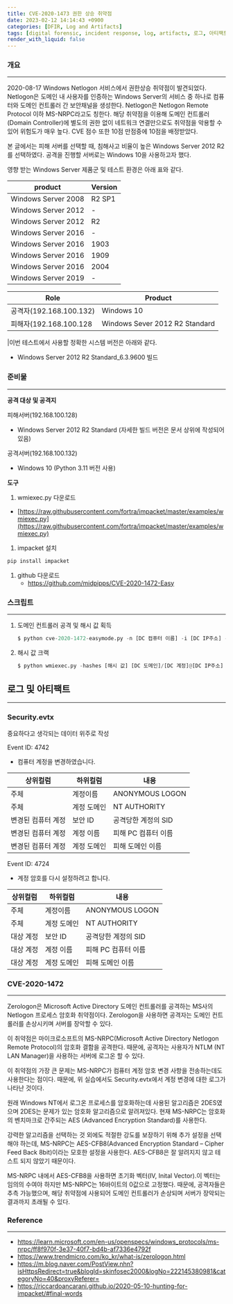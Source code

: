 ```yaml
---
title: CVE-2020-1473 권한 상승 취약점
date: 2023-02-12 14:14:43 +0900
categories: [DFIR, Log and Artifacts]
tags: [digital forensic, incident response, log, artifacts, 로그, 아티팩트, 윈도우 포렌식, rdp, CVE-2020-1473]
render_with_liquid: false
---
```


### 개요
-----
2020-08-17 Windows Netlogon 서비스에서 권한상승 취약점이 발견되었다. Netlogon은 도메인 내 사용자를 인증하는 Windows Server의 서비스 중 하나로 컴퓨터와 도메인 컨트롤러 간 보안채널을 생성한다.  Netlogon은 Netlogon Remote Protocol 이하 MS-NRPC라고도 칭한다. 해당 취약점을 이용해 도메인 컨트롤러(Domain Controller)에 별도의 권한 없이 네트워크 연결만으로도 취약점을 악용할 수 있어 위험도가 매우 높다. CVE 점수 또한 10점 만점중에 10점을 배정받았다.

본 글에서는 피해 서버를 선택할 때, 침해사고 비율이 높은 Windows Server 2012 R2를 선택하였다. 공격을 진행할 서버로는 Windows 10을 사용하고자 했다.

영향 받는 Windows Server 제품군 및 테스트 환경은 아래 표와 같다.

|product|Version|
|----|-----|
|Windows Server 2008|R2 SP1|
|Windows Server 2012|-|
|Windows Server 2012|R2|
|Windows Server 2016|-|
|Windows Server 2016|1903|
|Windows Server 2016|1909|
|Windows Server 2016|2004|
|Windows Server 2019|-|

|Role|Product|
|----|-----|
|공격자(192.168.100.132)|Windows 10|
|피해자(192.168.100.128|Windows Sever 2012 R2 Standard

|이번 테스트에서 사용할 정확한 시스템 버전은 아래와 같다.
- Windows Server 2012 R2 Standard_6.3.9600 빌드

### 준비물
-------
**공격 대상 및 공격지**

피해서버(192.168.100.128)

- Windows Server 2012 R2 Standard (자세한 빌드 버전은 문서 상위에 작성되어있음)

공격서버(192.168.100.132)

- Windows 10 (Python 3.11 버전 사용)

**도구**

1. wmiexec.py 다운로드
- [https://raw.githubusercontent.com/fortra/impacket/master/examples/wmiexec.py](https://raw.githubusercontent.com/fortra/impacket/master/examples/wmiexec.py)
1. impacket 설치

```python
pip install impacket
```

1. github 다운로드
    - https://github.com/midpipps/CVE-2020-1472-Easy

### 스크립트
---
1. 도메인 컨트롤러 공격 및 해시 값 획득

    ```python
    $ python cve-2020-1472-easymode.py -n [DC 컴퓨터 이름] -i [DC IP주소] -d [DC 도메인]
    ```

2. 해시 값 크랙
    ```python
    $ python wmiexec.py -hashes [해시 값] [DC 도메인]/[DC 계정]@[DC IP주소]
    ```

## 로그 및 아티팩트
----
### Security.evtx
중요하다고 생각되는 데이터 위주로 작성

Event ID: 4742
   - 컴퓨터 계정을 변경하였습니다.

|상위컬럼|하위컬럼|내용|
|----|----|----|
|주체|계정이름|ANONYMOUS LOGON
|주체|계정 도메인|NT AUTHORITY
|변경된 컴퓨터 계정|보안 ID|공격당한 계정의 SID|
|변경된 컴퓨터 계정|계정 이름|피해 PC 컴퓨터 이름|
|변경된 컴퓨터 계정|계정 도메인|피해 도메인 이름|

Event ID: 4724
   - 계정 암호를 다시 설정하려고 합니다.

|상위컬럼|하위컬럼|내용|
|----|----|----|
|주체|계정이름|ANONYMOUS LOGON
|주체|계정 도메인|NT AUTHORITY
|대상 계정|보안 ID|공격당한 계정의 SID|
|대상 계정|계정 이름|피해 PC 컴퓨터 이름|
|대상 계정|계정 도메인|피해 도메인 이름|


### CVE-2020-1472
------
Zerologon은 Microsoft Active Directory 도메인 컨트롤러를 공격하는 MS사의 Netlogon 프로세스 암호화 취약점이다. Zerologon을 사용하면 공격자는 도메인 컨트롤러를 손상시키며 서버를 장악할 수 있다.

이 취약점은 마이크로소프트의 MS-NRPC(Microsoft Active Directory Netlogon Remote Protocol)의 암호화 결함을 공격한다. 때문에, 공격자는 사용자가 NTLM (NT LAN Manager)을 사용하는 서버에 로그온 할 수 있다. 

이 취약점의 가장 큰 문제는 MS-NRPC가 컴퓨터 계정 암호 변경 사항을 전송하는데도 사용한다는 점이다. 때문에, 위 실습에서도 Security.evtx에서 계정 변경에 대한 로그가 나타난 것이다.

원래 Windows NT에서 로그온 프로세스를 암호화하는데 사용된 알고리즘은 2DES였으며 2DES는 문제가 있는 암호화 알고리즘으로 알려져있다. 현재 MS-NRPC는 암호화의 벤치마크로 간주되는 AES (Advanced Encryption Standard)를 사용한다.

강력한 알고리즘을 선택하는 것 외에도 적절한 강도를 보장하기 위해 추가 설정을 선택해야 하는데, MS-NRPC는 AES-CFB8(Advanced Encryption Standard – Cipher Feed Back 8bit)이라는 모호한 설정을 사용한다. AES-CFB8은 잘 알려지지 않고 테스트 되지 않았기 때문이다.

MS-NRPC 내에서 AES-CFB8을 사용하면 초기화 벡터(IV, Inital Vector).이 벡터는 임의의 수여야 하지만 MS-NRPC는 16바이트의 0값으로 고정했다. 때문에, 공격자들은 추측 가능했으며, 해당 취약점에 사용되어 도메인 컨트롤러가 손상되며 서버가 장악되는 결과까지 초래될 수 있다.


### Reference
-----
- https://learn.microsoft.com/en-us/openspecs/windows_protocols/ms-nrpc/ff8f970f-3e37-40f7-bd4b-af7336e4792f
- https://www.trendmicro.com/ko_kr/what-is/zerologon.html
- https://m.blog.naver.com/PostView.nhn?isHttpsRedirect=true&blogId=skinfosec2000&logNo=222145380981&categoryNo=40&proxyReferer=
- https://riccardoancarani.github.io/2020-05-10-hunting-for-impacket/#final-words